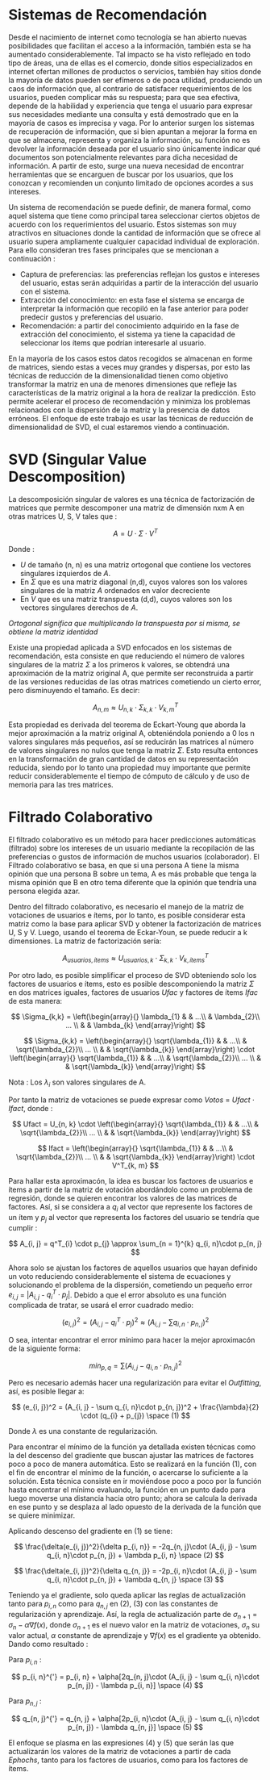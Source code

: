# Sistemas de Recomendación

Desde el nacimiento de internet como tecnología se han abierto nuevas posibilidades que facilitan el acceso a la información, también esta se ha aumentado considerablemente. Tal impacto se ha visto reflejado en todo tipo de áreas, una de ellas es el comercio, donde sitios especializados en internet ofertan millones de productos o servicios, también hay sitios donde la 
mayoría de datos pueden ser efímeros o de poca utilidad, produciendo un caos de información que, al contrario de satisfacer requerimientos de los usuarios, pueden complicar más su respuesta; para que sea efectiva, depende de la habilidad y experiencia que tenga el usuario para expresar sus necesidades mediante una consulta y está demostrado que en la mayoría de casos es imprecisa y vaga. Por lo anterior surgen los sistemas de recuperación de información, que si bien apuntan a mejorar la forma en que se almacena, representa y organiza la información, su función no es devolver la información deseada por el usuario sino únicamente indicar qué documentos son potencialmente relevantes para dicha necesidad de información. A partir de esto, surge una nueva necesidad de encontrar herramientas que se encarguen de buscar por los usuarios, que los conozcan y recomienden un conjunto limitado de opciones acordes a sus intereses. 

Un sistema de recomendación se puede definir, de manera formal, como aquel sistema que tiene como principal tarea seleccionar ciertos objetos de acuerdo con los requerimientos del usuario. Estos sistemas son muy atractivos en situaciones donde la cantidad de información que se ofrece al usuario supera ampliamente cualquier capacidad individual de exploración. Para ello consideran tres fases principales que se mencionan a continuación :

* Captura de preferencias: las preferencias reflejan los gustos e intereses del usuario, estas serán adquiridas a partir de la interacción del usuario con el sistema. 
* Extracción del conocimiento: en esta fase el sistema se encarga de interpretar la información que recopiló en la fase anterior para poder predecir gustos y preferencias del usuario.
* Recomendación: a partir del conocimiento adquirido en la fase de extracción del conocimiento, el sistema ya tiene la capacidad de seleccionar los ítems que podrían interesarle al usuario.

En la mayoría de los casos estos datos recogidos se almacenan en forme de matrices, siendo estas a veces muy grandes y dispersas, por esto las técnicas de reducción de la dimensionalidad tienen como objetivo transformar la matriz en una de menores dimensiones que refleje las características de la matriz original a la hora de realizar la predicción. Esto permite acelerar el proceso de 
recomendación y minimiza los problemas relacionados con la dispersión de la matriz y la presencia de datos erróneos. El enfoque de este trabajo es usar las técnicas de reducción de dimensionalidad de SVD, el cual estaremos viendo a continuación.

# SVD (Singular Value Descomposition)

La descomposición singular de valores es una 
técnica de factorización de matrices que permite 
descomponer una matriz de dimensión nxm A en otras matrices U,
S, V tales que :

$$ 
A = U \cdot \Sigma \cdot  V^T  
$$

Donde :
* *U* de tamaño (n, n) es una matriz ortogonal que contiene los vectores singulares izquierdos de *A*.
* En $\Sigma$ que es una matriz diagonal (n,d), cuyos valores son los valores singulares de la matriz *A* ordenados en valor decreciente
* En *V* que es una matriz transpuesta (d,d), cuyos valores son los vectores singulares derechos de *A*.

*Ortogonal significa que multiplicando la transpuesta por si misma, se obtiene la matriz identidad*

Existe una propiedad 
aplicada a SVD enfocados en los sistemas 
de recomendación, esta consiste en que 
reduciendo el número de valores singulares 
de la matriz $\Sigma$ a los primeros k valores, se 
obtendrá una aproximación de la matriz 
original A, que permite ser reconstruida a 
partir de las versiones reducidas de las otras 
matrices cometiendo un cierto error, pero 
disminuyendo el tamaño. Es decir: 

$$ 
A_{n, m} \approx U_{n, k} \cdot \Sigma_{k, k} \cdot V^T_{k, m}  
$$

Esta propiedad es derivada del 
teorema de Eckart-Young que aborda 
la mejor aproximación a la matriz original 
A, obteniéndola poniendo a 0 los n valores 
singulares más pequeños, así se reducirán 
las matrices al número de valores singulares 
no nulos que tenga la matriz $\Sigma$. Esto resulta 
entonces en la transformación de gran cantidad 
de datos en su representación reducida, siendo 
por lo tanto una propiedad muy importante 
que permite reducir considerablemente el 
tiempo de cómputo de cálculo y de uso de 
memoria para las tres matrices.

# Filtrado Colaborativo

El filtrado colaborativo es un método para hacer predicciones automáticas (filtrado) sobre los intereses de un usuario mediante la recopilación de las preferencias o gustos de información de muchos usuarios (colaborador). El Filtrado colaborativo se basa, en que si una persona A tiene la misma opinión que una persona B sobre un tema, A es más probable que tenga la misma opinión que B en otro tema diferente que la opinión que tendría una persona elegida azar. 

Dentro del filtrado colaborativo, es necesario el 
manejo de la matriz de votaciones de usuarios 
e ítems, por lo tanto, es posible considerar esta 
matriz como la base para aplicar SVD y obtener la 
factorización de matrices U, S y V. Luego, usando 
el teorema de Eckar-Youn, se puede reducir a k
dimensiones. La matriz de factorización sería:

$$ 
A_{usuarios, ítems} \approx U_{usuarios, k} \cdot \Sigma_{k, k} \cdot V^T_{k, ítems}
$$

Por otro lado, es posible simplificar 
el proceso de SVD obteniendo solo los 
factores de usuarios e ítems, esto es posible 
descomponiendo la matriz $\Sigma$ en dos matrices 
iguales, factores de usuarios *Ufac* y factores de 
ítems *Ifac* de esta manera:

$$
\Sigma_{k,k} = 
\left(\begin{array}{}
\lambda_{1} &  & ...\\
& \lambda_{2}\\
... \\
& & \lambda_{k}
\end{array}\right)
$$

$$
\Sigma_{k,k} = 
\left(\begin{array}{}
\sqrt{\lambda_{1}} &  & ...\\
& \sqrt{\lambda_{2}}\\
... \\
& & \sqrt{\lambda_{k}}
\end{array}\right) 
\cdot 
\left(\begin{array}{}
\sqrt{\lambda_{1}} &  & ...\\
& \sqrt{\lambda_{2}}\\
... \\
& & \sqrt{\lambda_{k}}
\end{array}\right)
$$

Nota : Los $\lambda_{i}$ son valores singulares de A.

Por tanto la matriz de votaciones se puede expresar como *Votos* = *Ufact* $\cdot$ *Ifact*, donde :

$$
Ufact = U_{n, k} \cdot
\left(\begin{array}{}
\sqrt{\lambda_{1}} &  & ...\\
& \sqrt{\lambda_{2}}\\
... \\
& & \sqrt{\lambda_{k}}
\end{array}\right)
$$


$$
Ifact =
\left(\begin{array}{}
\sqrt{\lambda_{1}} &  & ...\\
& \sqrt{\lambda_{2}}\\
... \\
& & \sqrt{\lambda_{k}}
\end{array}\right)
\cdot
V^T_{k, m}  
$$

Para hallar esta aproximacón, la idea es buscar los 
factores de usuarios e ítems a partir de la matriz 
de votación abordándolo como un problema de 
regresión, donde se quieren encontrar los valores 
de las matrices de factores. Así, si se 
considera a $q_{i}$ al vector que represente los 
factores de un ítem y $p_{j}$ al vector que representa 
los factores del usuario se tendría que cumplir :

$$
A_{i, j} = q^T_{i} \cdot p_{j} \approx \sum_{n = 1}^{k} q_{i, n}\cdot p_{n, j}
$$

Ahora solo se ajustan los factores de 
aquellos usuarios que hayan definido un voto 
reduciendo considerablemente el sistema de 
ecuaciones y solucionando el problema de la 
dispersión, cometiendo un pequeño error $e_{i, j}$ = |$A_{i, j}$ - $q^T_{i} \cdot p_{j}$|. Debido a que el error absoluto es una 
función complicada de tratar, se usará el error 
cuadrado medio:

$$
(e_{i, j})^2 = (A_{i, j} - q^T_{i} \cdot p_{j})^2 \approx (A_{i, j} - \sum q_{i, n}\cdot p_{n, j})^2
$$

O sea, intentar encontrar el error mínimo para hacer la mejor aproximacón de la siguiente forma:

$$
min_{p, q} = \sum (A_{i, j} - q_{i, n}\cdot p_{n, j})^2
$$

Pero es necesario además hacer una regularización para evitar el *Outfitting*, así, es posible llegar a:

$$
(e_{i, j})^2 = (A_{i, j} - \sum q_{i, n}\cdot p_{n, j})^2 + \frac{\lambda}{2} \cdot (q_{i} + p_{j}) \space (1)
$$

Donde $\lambda$ es una constante de regularización.

Para encontrar el mínimo de la función ya detallada 
existen técnicas como la del descenso del gradiente que 
buscan ajustar las matrices de factores poco a 
poco de manera automática. Esto se realizará en la 
función (1), con el fin de encontrar el mínimo de 
la función, o acercarse lo suficiente a la solución. Esta técnica consiste en ir 
moviéndose poco a poco por la función hasta encontrar el mínimo evaluando, la función en un punto dado para 
luego moverse una distancia hacia otro punto; 
ahora se calcula la derivada en ese punto y 
se desplaza al lado opuesto de la derivada de 
la función que se quiere minimizar.

Aplicando descenso del gradiente en (1) se tiene:

$$
\frac{\delta(e_{i, j})^2}{\delta p_{i, n}} = -2q_{n, j}\cdot (A_{i, j} - \sum q_{i, n}\cdot p_{n, j}) + \lambda p_{i, n} \space (2)
$$

$$
\frac{\delta(e_{i, j})^2}{\delta q_{n, j}} = -2p_{i, n}\cdot (A_{i, j} - \sum q_{i, n}\cdot p_{n, j}) + \lambda q_{n, j} \space (3)
$$

Teniendo ya el gradiente, solo queda 
aplicar las reglas de actualización tanto para $p_{i, n}$
como para $q_{n, j}$ en (2), (3) con las constantes de 
regularización y aprendizaje. Así, la regla de 
actualización parte de $\sigma_{n + 1} = \sigma_{n} - \alpha \nabla f(x)$, donde $\sigma_{n + 1}$ es el nuevo valor en la matriz de votaciones, $\sigma_{n}$ su valor actual, $\alpha$ constante de aprendizaje y $\nabla f(x)$ es el gradiente ya obtenido. Dando como resultado :

Para $p_{i, n}$ :

$$
p_{i, n}^{'} = p_{i, n} + \alpha[2q_{n, j}\cdot (A_{i, j} - \sum q_{i, n}\cdot p_{n, j}) - \lambda p_{i, n}] \space (4)
$$

Para $p_{n, j}$ :

$$
q_{n, j}^{'} = q_{n, j} + \alpha[2p_{i, n}\cdot (A_{i, j} - \sum q_{i, n}\cdot p_{n, j}) - \lambda q_{n, j}] \space (5)
$$

El enfoque se plasma en las expresiones (4) y 
(5) que serán las que actualizarán los valores de 
la matriz de votaciones a partir de cada *Ephochs*, 
tanto para los factores de usuarios, como para los 
factores de ítems.